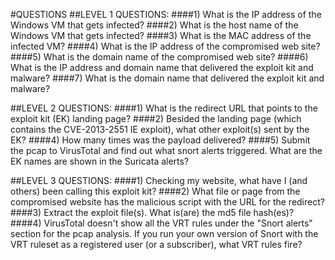 #QUESTIONS
##LEVEL 1 QUESTIONS:
####1) What is the IP address of the Windows VM that gets infected?
####2) What is the host name of the Windows VM that gets infected?
####3) What is the MAC address of the infected VM?
####4) What is the IP address of the compromised web site?
####5) What is the domain name of the compromised web site?
####6) What is the IP address and domain name that delivered the exploit kit and malware?
####7) What is the domain name that delivered the exploit kit and malware?
 

##LEVEL 2 QUESTIONS:
####1) What is the redirect URL that points to the exploit kit (EK) landing page?
####2) Besided the landing page (which contains the CVE-2013-2551 IE exploit), what other exploit(s) sent by the EK?
####4) How many times was the payload delivered?
####5) Submit the pcap to VirusTotal and find out what snort alerts triggered.  What are the EK names are shown in the Suricata alerts?
 

##LEVEL 3 QUESTIONS:
####1) Checking my website, what have I (and others) been calling this exploit kit?
####2) What file or page from the compromised website has the malicious script with the URL for the redirect?
####3) Extract the exploit file(s).  What is(are) the md5 file hash(es)?
####4) VirusTotal doesn't show all the VRT rules under the "Snort alerts" section for the pcap analysis.  If you run your own version of Snort with the VRT ruleset as a registered user (or a subscriber), what VRT rules fire?
